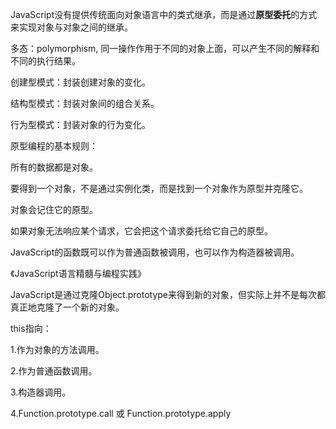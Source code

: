JavaScript没有提供传统面向对象语言中的类式继承，而是通过**原型委托**的方式来实现对象与对象之间的继承。

多态：polymorphism, 同一操作作用于不同的对象上面，可以产生不同的解释和不同的执行结果。

创建型模式：封装创建对象的变化。

结构型模式：封装对象间的组合关系。

行为型模式：封装对象的行为变化。

原型编程的基本规则：

所有的数据都是对象。

要得到一个对象，不是通过实例化类，而是找到一个对象作为原型并克隆它。

对象会记住它的原型。

如果对象无法响应某个请求，它会把这个请求委托给它自己的原型。

JavaScript的函数既可以作为普通函数被调用，也可以作为构造器被调用。

《JavaScript语言精髓与编程实践》

JavaScript是通过克隆Object.prototype来得到新的对象，但实际上并不是每次都真正地克隆了一个新的对象。



this指向：

1.作为对象的方法调用。

2.作为普通函数调用。

3.构造器调用。

4.Function.prototype.call 或 Function.prototype.apply

